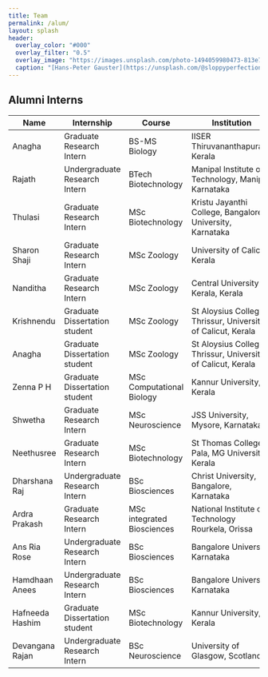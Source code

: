 ```yaml
---
title: Team
permalink: /alum/
layout: splash
header:
  overlay_color: "#000"
  overlay_filter: "0.5"
  overlay_image: "https://images.unsplash.com/photo-1494059980473-813e73ee784b?ixlib=rb-1.2.1&ixid=MnwxMjA3fDB8MHxwaG90by1wYWdlfHx8fGVufDB8fHx8&auto=format&fit=crop&w=1769&q=80"
  caption: "[Hans-Peter Gauster](https://unsplash.com/@sloppyperfectionist) on [Unsplash](https://unsplash.com)"
---
```


## Alumni Interns

| Name | Internship | Course | Institution | Year |
|-----------------|-------------|-------------|---------------|---------------|
| Anagha | Graduate Research Intern  | BS-MS Biology | IISER Thiruvananthapuram, Kerala | 2024 |
| Rajath | Undergraduate Research Intern  | BTech Biotechnology | Manipal Institute of Technology, Manipal, Karnataka | 2024 |
| Thulasi | Graduate Research Intern  | MSc Biotechnology | Kristu Jayanthi College, Bangalore University, Karnataka | 2024 |
| Sharon Shaji | Graduate Research Intern  | MSc Zoology | University of Calicut, Kerala | 2024 |
| Nanditha | Graduate Research Intern  | MSc Zoology | Central University of Kerala, Kerala | 2024 |
| Krishnendu | Graduate Dissertation student  | MSc Zoology | St Aloysius College, Thrissur, University of Calicut, Kerala | 2024 |
| Anagha | Graduate Dissertation student  | MSc Zoology | St Aloysius College, Thrissur, University of Calicut, Kerala | 2024 |
| Zenna P H | Graduate Dissertation student  | MSc Computational Biology | Kannur University, Kerala | 2024 |
| Shwetha | Graduate Research Intern  | MSc Neuroscience | JSS University, Mysore, Karnataka | 2023 |
| Neethusree | Graduate Research Intern  | MSc Biotechnology | St Thomas College, Pala, MG University, Kerala | 2023 |
| Dharshana Raj | Undergraduate Research Intern  | BSc Biosciences | Christ University, Bangalore, Karnataka | 2023 |
| Ardra Prakash | Graduate Research Intern  | MSc integrated Biosciences | National Institute of Technology Rourkela, Orissa | 2023 |
| Ans Ria Rose | Undergraduate Research Intern  | BSc Biosciences | Bangalore University, Karnataka | 2023 |
| Hamdhaan Anees | Undergraduate Research Intern  | BSc Biosciences | Bangalore University, Karnataka | 2023 |
| Hafneeda Hashim | Graduate Dissertation student  | MSc Biotechnology | Kannur University, Kerala | 2023 |
| Devangana Rajan | Undergraduate Research Intern  | BSc Neuroscience | University of Glasgow, Scotland | 2022 |
